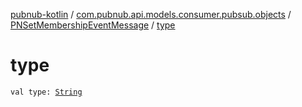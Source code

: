 [pubnub-kotlin](../../index.md) / [com.pubnub.api.models.consumer.pubsub.objects](../index.md) / [PNSetMembershipEventMessage](index.md) / [type](./type.md)

# type

`val type: `[`String`](https://kotlinlang.org/api/latest/jvm/stdlib/kotlin/-string/index.html)